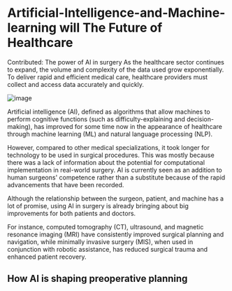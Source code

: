 # Artificial-Intelligence-and-Machine-learning will The Future of Healthcare
 
Contributed: The power of AI in surgery As the healthcare sector continues to expand, the volume and complexity of the data used grow exponentially. To deliver rapid and efficient medical care, healthcare providers must collect and access data accurately and quickly.

![image](https://user-images.githubusercontent.com/124528445/217019067-983d1b73-db58-4c03-8e05-1bcfb5158a3c.png)


Artificial intelligence (AI), defined as algorithms that allow machines to perform cognitive functions (such as difficulty-explaining and decision-making), has improved for some time now in the appearance of healthcare through machine learning (ML) and natural language processing (NLP).

However, compared to other medical specializations, it took longer for technology to be used in surgical procedures. This was mostly because there was a lack of information about the potential for computational implementation in real-world surgery. AI is currently seen as an addition to human surgeons' competence rather than a substitute because of the rapid advancements that have been recorded.

Although the relationship between the surgeon, patient, and machine has a lot of promise, using AI in surgery is already bringing about big improvements for both patients and doctors.

For instance, computed tomography (CT), ultrasound, and magnetic resonance imaging (MRI) have consistently improved surgical planning and navigation, while minimally invasive surgery (MIS), when used in conjunction with robotic assistance, has reduced surgical trauma and enhanced patient recovery.

## How AI is shaping preoperative planning
